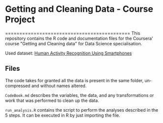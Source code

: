 # Getting and Cleaning Data - Course Project
============================================
This repository contains the R code and documentation files for the Coursera' course "Getting and Cleaning data" for Data Science specialisation.

Used dataset: [Human Activity Recognition Using Smartphones](http://archive.ics.uci.edu/ml/datasets/Human+Activity+Recognition+Using+Smartphones)

## Files

The code takes for granted all the data is present in the same folder, un-compressed and without names altered.

`CodeBook.md` describes the variables, the data, and any transformations or work that was performed to clean up the data.

`run_analysis.R` contains the script to perform the analyses described in the 5 steps. It can be executed in R by just importing the file.


